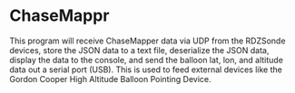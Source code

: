 # ChaseMappr
This program will receive ChaseMapper data via UDP from the RDZSonde devices, store the JSON data to a text file, deserialize the JSON data, display the data to the console, and send the balloon lat, lon, and altitude data out a serial port (USB). This is used to feed external devices like the Gordon Cooper High Altitude Balloon Pointing Device.

